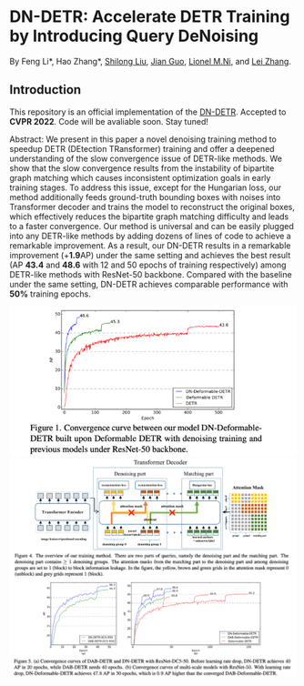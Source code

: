 **DN-DETR**: Accelerate DETR Training by Introducing Query DeNoising
========

By Feng Li*, Hao Zhang*, [Shilong Liu](https://scholar.google.com/citations?hl=zh-CN&user=nkSVY3MAAAAJ), [Jian Guo](https://idea.edu.cn/en/about-team/jian_guo.html), [Lionel M.Ni](https://scholar.google.com/citations?hl=zh-CN&user=OzMYwDIAAAAJ), and [Lei Zhang](https://scholar.google.com/citations?hl=zh-CN&user=fIlGZToAAAAJ).

## Introduction
This repository is an official implementation of the [DN-DETR](https://arxiv.org/pdf/2203.01305.pdf). Accepted to **CVPR 2022**. Code will be avaliable soon. Stay tuned!

Abstract: We present in this paper a novel denoising training
method to speedup DETR (DEtection TRansformer) training and offer a deepened understanding of the slow convergence issue of DETR-like methods. We show that the slow
convergence results from the instability of bipartite graph
matching which causes inconsistent optimization goals in
early training stages. To address this issue, except for the
Hungarian loss, our method additionally feeds ground-truth
bounding boxes with noises into Transformer decoder and
trains the model to reconstruct the original boxes, which
effectively reduces the bipartite graph matching difficulty
and leads to a faster convergence. Our method is universal
and can be easily plugged into any DETR-like methods by
adding dozens of lines of code to achieve a remarkable improvement. As a result, our DN-DETR results in a remarkable improvement (+**1.9**AP) under the same setting and
achieves the best result (AP **43.4** and **48.6** with 12 and 50
epochs of training respectively) among DETR-like methods
with ResNet-50 backbone. Compared with the baseline under the same setting, DN-DETR achieves comparable performance with **50%** training epochs. 


![DN-DETR](.github/introc.png)
![DN-DETR](.github/architect.png)
![DN-DETR](.github/convergence.png)

